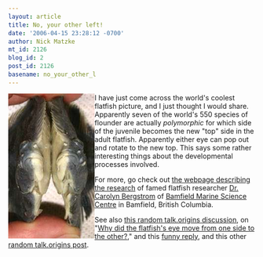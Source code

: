```yaml
---
layout: article
title: No, your other left!
date: '2006-04-15 23:28:12 -0700'
author: Nick Matzke
mt_id: 2126
blog_id: 2
post_id: 2126
basename: no_your_other_l
---
```

<img src="/uploads/2006/Bergstrom_2006_flatfish_polymorphs.jpg" alt="Bergstrom_2006_flatfish_polymorphs.jpg" width="176" height="296" style="float:left;" />I have just come across the world's coolest flatfish picture, and I just thought I would share.  Apparently seven of the world's 550 species of flounder are actually _polymorphic_ for which side of the juvenile becomes the new "top" side in the adult flatfish.  Apparently either eye can pop out and rotate to the new top.  This says some rather interesting things about the developmental processes involved.  

For more, go check out [the webpage describing the research](http://ceratostoma.bms.bc.ca/cbergstr/starry%20flounder%20info%20Page%208.htm) of famed flatfish researcher [Dr. Carolyn Bergstrom](http://ceratostoma.bms.bc.ca/cbergstr/) of [Bamfield Marine Science Centre](http://www.bms.bc.ca/) in Bamfield, British Columbia.

See also [this random talk.origins discussion](http://groups.google.com/group/talk.origins/browse_frm/thread/49f33a3b52b5ee5f/1fd8196882f19003?q=flatfish&amp;rnum=1#1fd8196882f19003), on "[Why did the flatfish's eye move from one side to the other?](http://groups.google.com/group/talk.origins/browse_frm/thread/49f33a3b52b5ee5f/1fd8196882f19003?q=flatfish&amp;rnum=1#1fd8196882f19003)," and this [funny reply](http://groups.google.com/group/talk.origins/msg/c5035309f35065d6), and this other [random talk.origins post](http://groups.google.com/group/talk.origins/msg/5811d28f47085c08).
